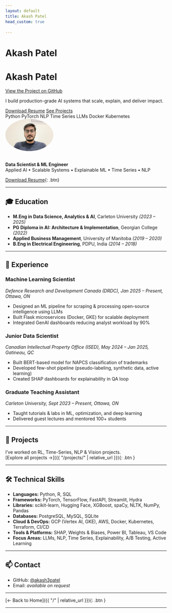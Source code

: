 ```yaml
---
layout: default
title: Akash Patel
head_custom: true

---
```

# Akash Patel

<div class="hero-sidebar">
  <h1>Akash Patel</h1>
  <p class="view">
    <a href="https://github.com/akash3patel/portfolio">View the Project on GitHub</a>
  </p>

  <!-- THIS IS THE PANEL UNDER THE GITHUB LINK -->
  <p class="hero-tagline">
    I build production-grade AI systems that scale, explain, and deliver impact.
  </p>

  <div class="hero-ctas">
    <a href="{{ "/Akash_Patel_Resume.pdf" | relative_url }}" class="btn">Download Resume</a>
    <a href="{{ "/projects/" | relative_url }}" class="btn btn-outline">See Projects</a>
  </div>

  <div class="skill-cloud">
    <span class="badge">Python</span>
    <span class="badge">PyTorch</span>
    <span class="badge">NLP</span>
    <span class="badge">Time Series</span>
    <span class="badge">LLMs</span>
    <span class="badge">Docker</span>
    <span class="badge">Kubernetes</span>
  </div>
</div>


<img src="profile.jpg" alt="Akash Patel" style="width:150px; border-radius:50%; margin-bottom: 1rem;">

**Data Scientist & ML Engineer**  
Applied AI • Scalable Systems • Explainable ML • Time Series • NLP

[Download Resume](Akash_Patel_Resume.pdf){: .btn}

---

## 🎓 Education

- **M.Eng in Data Science, Analytics & AI**, Carleton University *(2023 – 2025)*  
- **PG Diploma in AI: Architecture & Implementation**, Georgian College *(2022)*  
- **Applied Business Management**, University of Manitoba *(2019 – 2020)*  
- **B.Eng in Electrical Engineering**, PDPU, India *(2014 – 2018)*

---

## 💼 Experience

### **Machine Learning Scientist**  
*Defence Research and Development Canada (DRDC), Jan 2025 – Present, Ottawa, ON*  
- Designed an ML pipeline for scraping & processing open-source intelligence using LLMs  
- Built Flask microservices (Docker, GKE) for scalable deployment  
- Integrated GenAI dashboards reducing analyst workload by 90%

### **Junior Data Scientist**  
*Canadian Intellectual Property Office (ISED), May 2024 – Jan 2025, Gatineau, QC*  
- Built BERT-based model for NAPCS classification of trademarks  
- Developed few-shot pipeline (pseudo-labeling, synthetic data, active learning)  
- Created SHAP dashboards for explainability in QA loop

### **Graduate Teaching Assistant**  
*Carleton University, Sept 2023 – Present, Ottawa, ON*  
- Taught tutorials & labs in ML, optimization, and deep learning  
- Delivered guest lectures and mentored 100+ students

---


## 🚀 Projects

I’ve worked on RL, Time-Series, NLP & Vision projects.  
[Explore all projects →]({{ "/projects/" | relative_url }}){: .btn }

---

## 🛠 Technical Skills

- **Languages:** Python, R, SQL  
- **Frameworks:** PyTorch, TensorFlow, FastAPI, Streamlit, Hydra  
- **Libraries:** scikit-learn, Hugging Face, XGBoost, spaCy, NLTK, NumPy, Pandas  
- **Databases:** PostgreSQL, MySQL, SQLite  
- **Cloud & DevOps:** GCP (Vertex AI, GKE), AWS, Docker, Kubernetes, Terraform, CI/CD  
- **Tools & Platforms:** SHAP, Weights & Biases, Power BI, Tableau, VS Code  
- **Focus Areas:** LLMs, NLP, Time Series, Explainability, A/B Testing, Active Learning

---

## 📫 Contact

- GitHub: [@akash3patel](https://github.com/akash3patel)  
- Email: *available on request*

---

[← Back to Home]({{ "/" | relative_url }}){: .btn }

---
